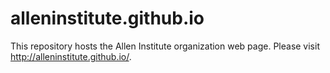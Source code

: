 # alleninstitute.github.io

This repository hosts the Allen Institute organization web page.  Please visit http://alleninstitute.github.io/.
